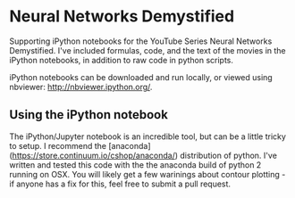# Neural Networks Demystified

Supporting iPython notebooks for the YouTube Series Neural Networks Demystified. I've included formulas, code, and the text of the movies in the iPython notebooks, in addition to raw code in python scripts. 

iPython notebooks can be downloaded and run locally, or viewed using nbviewer: http://nbviewer.ipython.org/. 

## Using the iPython notebook
The iPython/Jupyter notebook is an incredible tool, but can be a little tricky to setup. I recommend the [anaconda] (https://store.continuum.io/cshop/anaconda/) distribution of python. I've written and tested this code with the the anaconda build of python 2 running on OSX. You will likely get a few warinings about contour plotting - if anyone has a fix for this, feel free to submit a pull request. 

